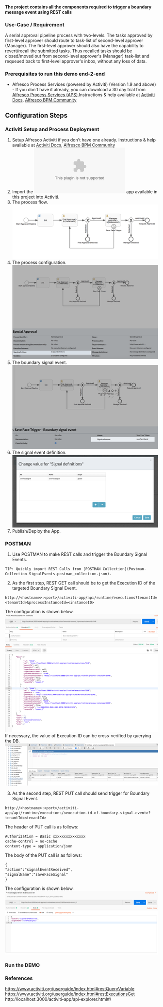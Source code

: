#### The project contains all the components required to trigger a boundary message event using REST calls

### Use-Case / Requirement
A serial approval pipeline process with two-levels. The tasks approved by first-level approver should route to task-list of second-level approver (Manager). The first-level approver should also have the capability to revert/recall the submitted tasks. Thus recalled tasks should be closed/moved out from second-level approver's (Manager) task-list and requeued back to first-level approver's inbox, without any loss of data.


### Prerequisites to run this demo end-2-end

* Alfresco Process Services (powered by Activiti) (Version 1.9 and above) - If you don't have it already, you can download a 30 day trial from [Alfresco Process Services (APS)](https://www.alfresco.com/products/business-process-management/alfresco-activiti).Instructions & help available at [Activiti Docs](http://docs.alfresco.com/activiti/docs/), [Alfresco BPM Community](https://community.alfresco.com/community/bpm)


## Configuration Steps

### Activiti Setup and Process Deployment
1. Setup Alfresco Activiti if you don't have one already. Instructions & help available at [Activiti Docs](http://docs.alfresco.com/activiti/docs/), [Alfresco BPM Community](https://community.alfresco.com/community/bpm)
2. Import the ![Save-Face-SME.zip](Save-Face-SME.zip) app available in this project into Activiti.
3. The process flow.  ![Process-Flow](Process-Flow.png)
4. The process configuration. ![Process-Configuration](Process-Configuration.png)
5. The boundary signal event. ![Signal-Boundary-Event](Signal-Boundary-Event.png)
6. The signal event definition. ![Signal-Definition](Signal-Definition.png)
7. Publish/Deploy the App.

### POSTMAN
1. Use POSTMAN to make REST calls and trigger the Boundary Signal Events.
```
TIP: Quickly import REST Calls from [POSTMAN Collection](Postman-Collection-SignalEvents.postman_collection.json).
```
2. As the first step, REST GET call should be to get the Execution ID of the targeted Boundary Signal Event.
```
http://<hostname>:<port>/activiti-app/api/runtime/executions?tenantId=<tenantId>&processInstanceId=<instanceID>
```
The configuration is shown below. ![REST-SME-ExeId](REST-SME-ExeId.png)
If necessary, the value of Execution ID can be cross-verified by querying the DB.
![DB-table-value](DB-table-value.png)

3. As the second step, REST PUT call should send trigger for Boundary Signal Event.
```
http://<hostname>:<port>/activiti-app/api/runtime/executions/<execution-id-of-boundary-signal-event>?tenantId=<tenantId>
```
The header of PUT call is as follows:
```
Authorization = Basic xxxxxxxxxxxxxxx
cache-control = no-cache
content-type = application/json
```
The body of the PUT call is as follows: 
```
{
"action":"signalEventReceived",
"signalName":"saveFaceSignal"
}
```
The configuration is shown below. ![REST-Trigger-SME](REST-Trigger-SME.png)

### Run the DEMO

### References
https://www.activiti.org/userguide/index.html#restQueryVariable
https://www.activiti.org/userguide/index.html#restExecutionsGet
http://localhost:3000/activiti-app/api-explorer.html#/

